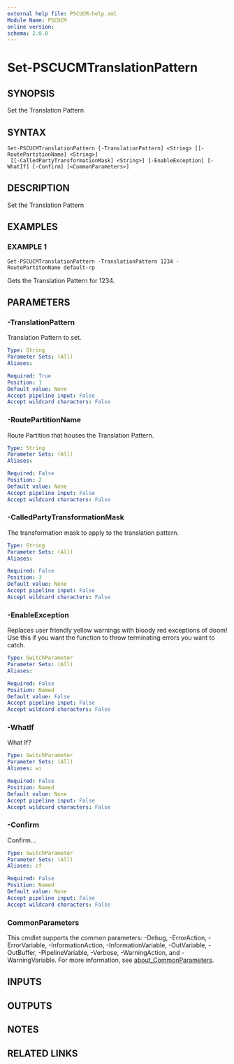 ```yaml
---
external help file: PSCUCM-help.xml
Module Name: PSCUCM
online version:
schema: 2.0.0
---
```


# Set-PSCUCMTranslationPattern

## SYNOPSIS
Set the Translation Pattern

## SYNTAX

```
Set-PSCUCMTranslationPattern [-TranslationPattern] <String> [[-RoutePartitionName] <String>]
 [[-CalledPartyTransformationMask] <String>] [-EnableException] [-WhatIf] [-Confirm] [<CommonParameters>]
```

## DESCRIPTION
Set the Translation Pattern

## EXAMPLES

### EXAMPLE 1
```
Get-PSCUCMTranslationPattern -TranslationPattern 1234 -RoutePartitonName default-rp
```

Gets the Translation Pattern for 1234.

## PARAMETERS

### -TranslationPattern
Translation Pattern to set.

```yaml
Type: String
Parameter Sets: (All)
Aliases:

Required: True
Position: 1
Default value: None
Accept pipeline input: False
Accept wildcard characters: False
```

### -RoutePartitionName
Route Partition that houses the Translation Pattern.

```yaml
Type: String
Parameter Sets: (All)
Aliases:

Required: False
Position: 2
Default value: None
Accept pipeline input: False
Accept wildcard characters: False
```

### -CalledPartyTransformationMask
The transformation mask to apply to the translation pattern.

```yaml
Type: String
Parameter Sets: (All)
Aliases:

Required: False
Position: 3
Default value: None
Accept pipeline input: False
Accept wildcard characters: False
```

### -EnableException
Replaces user friendly yellow warnings with bloody red exceptions of doom!
Use this if you want the function to throw terminating errors you want to catch.

```yaml
Type: SwitchParameter
Parameter Sets: (All)
Aliases:

Required: False
Position: Named
Default value: False
Accept pipeline input: False
Accept wildcard characters: False
```

### -WhatIf
What If?

```yaml
Type: SwitchParameter
Parameter Sets: (All)
Aliases: wi

Required: False
Position: Named
Default value: None
Accept pipeline input: False
Accept wildcard characters: False
```

### -Confirm
Confirm...

```yaml
Type: SwitchParameter
Parameter Sets: (All)
Aliases: cf

Required: False
Position: Named
Default value: None
Accept pipeline input: False
Accept wildcard characters: False
```

### CommonParameters
This cmdlet supports the common parameters: -Debug, -ErrorAction, -ErrorVariable, -InformationAction, -InformationVariable, -OutVariable, -OutBuffer, -PipelineVariable, -Verbose, -WarningAction, and -WarningVariable. For more information, see [about_CommonParameters](http://go.microsoft.com/fwlink/?LinkID=113216).

## INPUTS

## OUTPUTS

## NOTES

## RELATED LINKS
